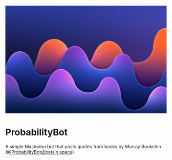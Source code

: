 ![covers!](https://github.com/brlockwood/ProbabilityBot/blob/main/cover.jpeg?raw=true)

# ProbabilityBot
A simple Mastodon bot that posts quotes from books by Murray Bookchin ([@ProbabilityBot@botsin.space](https://botsin.space/@ProbabilityBot))
